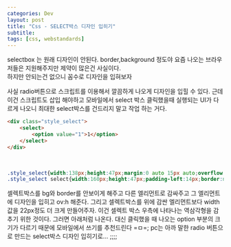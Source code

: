 ```yaml
---
categories: Dev
layout: post
title: "Css - SELECT박스 디자인 입히기"
subtitle: 
tags: [css, webstandards]
---
```

<p>selectbox 는 원래 디자인이 안된다. border,background 정도야 요즘 나오는 브라우저들은 지원해주지만 제약이 많은건 사실이다.<br>하지만 안되는건 없으니 꼼수로 디자인을 입혀보자</p>
<!--more-->
<p>사실 radio버튼으로 스크립트를 이용해서 깔끔하게 나오게 디자인을 입힐 수 있다. 근데 이건 스크립트도 삽입 해야하고 모바일에서 select 박스 클릭했을때 실행되는 UI가 다르게 나오니 최대한 select박스를 건드리지 말고 작업 하는 거다.</p>

```html
<div class="style_select">
    <select>
        <option value="1">1</option>
    </select>
</div>
```
<br>

```css
.style_select{width:138px;height:47px;margin:0 auto 15px auto;overflow:hidden;background:url('/images/bg_select.png') no-repeat;}
.style_select select{width:160px;height:47px;padding-left:14px;border:none;font-size:1.4em;letter-spacing:0.5em;background:transparent;}
```

셀렉트박스를 bg와 border를 안보이게 해주고 다른 엘리먼트로 감싸주고 그 엘리먼트에 디자인을 입히고 ov:h 해준다. 그리고 셀렉트박스를 위에 감싼 엘리먼트보다 width값을 22px정도 더 크게 만들어주자. 이건 셀렉트 박스 우측에 나타나는 역삼각형을 감추기 위한 것이다. 그러면 아래처럼 나온다. 대신 클릭했을 때 나오는 option 부분의 크기가 다르기 때문에 모바일에서 쓰기를 추천드린다 =ㅁ=; pc는 아까 말한 radio 버튼으로 만드는 select박스 디자인 입히기로… ;;;;